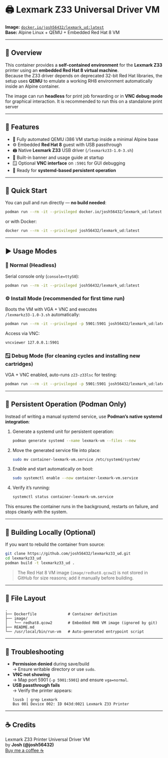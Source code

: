 # 🖨️ Lexmark Z33 Universal Driver VM   
**Image:** [`docker.io/josh56432/lexmark_ud:latest`](https://hub.docker.com/r/josh56432/lexmark_ud)  
**Base:** Alpine Linux + QEMU + Embedded Red Hat 8 VM  

---

## 📘 Overview

This container provides a **self-contained environment** for the **Lexmark Z33** printer using an **embedded Red Hat 8 virtual machine**.  
Because the Z33 driver depends on deprecated 32-bit Red Hat libraries, the setup uses **QEMU** to emulate a working RH8 environment automatically inside an Alpine container.

The image can run **headless** for print job forwarding or in **VNC debug mode** for graphical interaction. It is recommended to run this on a standalone print server

---

## 🧩 Features

- 🧠 Fully automated QEMU i386 VM startup inside a minimal Alpine base  
- ⚙️ Embedded **Red Hat 8** guest with USB passthrough  
- 🖨️ Native **Lexmark Z33** USB driver (`/lexmarkz33-1.0-3.sh`)  
- 🧾 Built-in banner and usage guide at startup  
- 🪟 Optional **VNC interface** on `:5901` for GUI debugging  
- 🧰 Ready for **systemd-based persistent operation**

---

## 🐋 Quick Start

You can pull and run directly — **no build needed**:

```bash
podman run --rm -it --privileged docker.io/josh56432/lexmark_ud:latest
```

or with Docker:

```bash
docker run --rm -it --privileged josh56432/lexmark_ud:latest
```

---

## ▶️ Usage Modes

### 🧩 Normal (Headless)
Serial console only (`console=ttyS0`):

```bash
podman run --rm -it --privileged josh56432/lexmark_ud:latest
```

### ⚙️ Install Mode (recommended for first time run)
Boots the VM with VGA + VNC and executes  
`/lexmarkz33-1.0-3.sh` automatically:

```bash
podman run --rm -it --privileged -p 5901:5901 josh56432/lexmark_ud:latest --install
```

Access via VNC:
```bash
vncviewer 127.0.0.1:5901
```

### 🪟 Debug Mode (for cleaning cycles and installing new cartridges)
VGA + VNC enabled, auto-runs `z23-z33lsc` for testing:

```bash
podman run --rm -it --privileged -p 5901:5901 josh56432/lexmark_ud:latest --debug
```

---

## 🧠 Persistent Operation (Podman Only)

Instead of writing a manual systemd service, use **Podman’s native systemd integration**:

1. Generate a systemd unit for persistent operation:
   ```bash
   podman generate systemd --name lexmark-vm --files --new
   ```

2. Move the generated service file into place:
   ```bash
   sudo mv container-lexmark-vm.service /etc/systemd/system/
   ```

3. Enable and start automatically on boot:
   ```bash
   sudo systemctl enable --now container-lexmark-vm.service
   ```

4. Verify it’s running:
   ```bash
   systemctl status container-lexmark-vm.service
   ```

This ensures the container runs in the background, restarts on failure, and stops cleanly with the system.

---

## 🧱 Building Locally (Optional)

If you want to rebuild the container from source:

```bash
git clone https://github.com/josh56432/lexmarkz33_ud.git
cd lexmarkz33_ud
podman build -t lexmarkz33_ud .
```

> The Red Hat 8 VM image (`image/redhat8.qcow2`) is not stored in GitHub for size reasons; add it manually before building.

---

## 🧰 File Layout

```
.
├── Dockerfile              # Container definition
├── image/
│   └── redhat8.qcow2       # Embedded RH8 VM image (ignored by git)
├── README.md
└── /usr/local/bin/run-vm   # Auto-generated entrypoint script
```

---

## 🧠 Troubleshooting

- **Permission denied** during save/build  
  → Ensure writable directory or use `sudo`.  
- **VNC not showing**  
  → Map port 5901 (`-p 5901:5901`) and ensure `vga=normal`.  
- **USB passthrough fails**  
  → Verify the printer appears:  
  ```
  lsusb | grep Lexmark
  Bus 001 Device 002: ID 043d:0021 Lexmark Z33 Printer
  ```

---

## ☕ Credits

Lexmark Z33 Printer Universal Driver VM  
by **Josh (@josh56432)**  
[Buy me a coffee ☕](https://buymeacoffee.com/josh56432)
